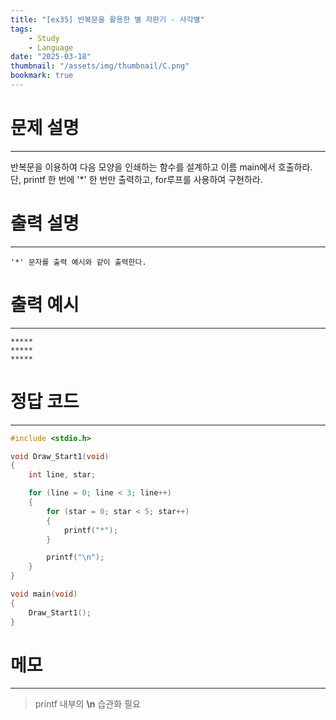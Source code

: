 ```yaml
---
title: "[ex35] 반복문을 활용한 별 자판기 - 사각별"
tags:
    - Study
    - Language
date: "2025-03-18"
thumbnail: "/assets/img/thumbnail/C.png"
bookmark: true
---
```

# 문제 설명
---
반복문을 이용하여 다음 모양을 인쇄하는 함수를 설계하고 이름 main에서 호출하라.
단, printf 한 번에 '*' 한 번만 출력하고, for루프를 사용하여 구현하라.

# 출력 설명
---

```
'*' 문자를 출력 예시와 같이 출력한다.
```

# 출력 예시
---

```
*****
*****
*****
```

# 정답 코드
---

```c
#include <stdio.h>

void Draw_Start1(void)
{
	int line, star;

	for (line = 0; line < 3; line++)
	{
		for (star = 0; star < 5; star++)
		{
			printf("*");
		}

		printf("\n");
	}
}

void main(void)
{
	Draw_Start1();
}
```

# 메모
---
> printf 내부의 **\n** 습관화 필요